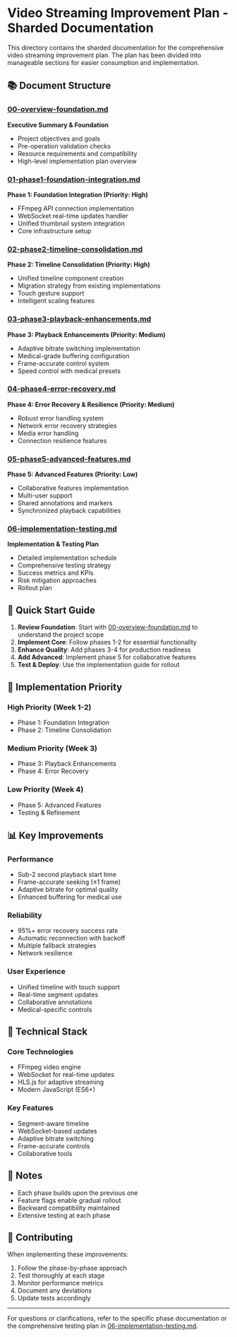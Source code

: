 # Video Streaming Improvement Plan - Sharded Documentation

This directory contains the sharded documentation for the comprehensive video streaming improvement plan. The plan has been divided into manageable sections for easier consumption and implementation.

## 📚 Document Structure

### [00-overview-foundation.md](00-overview-foundation.md)
**Executive Summary & Foundation**
- Project objectives and goals
- Pre-operation validation checks
- Resource requirements and compatibility
- High-level implementation plan overview

### [01-phase1-foundation-integration.md](01-phase1-foundation-integration.md)
**Phase 1: Foundation Integration (Priority: High)**
- FFmpeg API connection implementation
- WebSocket real-time updates handler
- Unified thumbnail system integration
- Core infrastructure setup

### [02-phase2-timeline-consolidation.md](02-phase2-timeline-consolidation.md)
**Phase 2: Timeline Consolidation (Priority: High)**
- Unified timeline component creation
- Migration strategy from existing implementations
- Touch gesture support
- Intelligent scaling features

### [03-phase3-playback-enhancements.md](03-phase3-playback-enhancements.md)
**Phase 3: Playback Enhancements (Priority: Medium)**
- Adaptive bitrate switching implementation
- Medical-grade buffering configuration
- Frame-accurate control system
- Speed control with medical presets

### [04-phase4-error-recovery.md](04-phase4-error-recovery.md)
**Phase 4: Error Recovery & Resilience (Priority: Medium)**
- Robust error handling system
- Network error recovery strategies
- Media error handling
- Connection resilience features

### [05-phase5-advanced-features.md](05-phase5-advanced-features.md)
**Phase 5: Advanced Features (Priority: Low)**
- Collaborative features implementation
- Multi-user support
- Shared annotations and markers
- Synchronized playback capabilities

### [06-implementation-testing.md](06-implementation-testing.md)
**Implementation & Testing Plan**
- Detailed implementation schedule
- Comprehensive testing strategy
- Success metrics and KPIs
- Risk mitigation approaches
- Rollout plan

## 🚀 Quick Start Guide

1. **Review Foundation**: Start with [00-overview-foundation.md](00-overview-foundation.md) to understand the project scope
2. **Implement Core**: Follow phases 1-2 for essential functionality
3. **Enhance Quality**: Add phases 3-4 for production readiness
4. **Add Advanced**: Implement phase 5 for collaborative features
5. **Test & Deploy**: Use the implementation guide for rollout

## 🎯 Implementation Priority

### High Priority (Week 1-2)
- Phase 1: Foundation Integration
- Phase 2: Timeline Consolidation

### Medium Priority (Week 3)
- Phase 3: Playback Enhancements
- Phase 4: Error Recovery

### Low Priority (Week 4)
- Phase 5: Advanced Features
- Testing & Refinement

## 📊 Key Improvements

### Performance
- Sub-2 second playback start time
- Frame-accurate seeking (±1 frame)
- Adaptive bitrate for optimal quality
- Enhanced buffering for medical use

### Reliability
- 95%+ error recovery success rate
- Automatic reconnection with backoff
- Multiple fallback strategies
- Network resilience

### User Experience
- Unified timeline with touch support
- Real-time segment updates
- Collaborative annotations
- Medical-specific controls

## 🔧 Technical Stack

### Core Technologies
- FFmpeg video engine
- WebSocket for real-time updates
- HLS.js for adaptive streaming
- Modern JavaScript (ES6+)

### Key Features
- Segment-aware timeline
- WebSocket-based updates
- Adaptive bitrate switching
- Frame-accurate controls
- Collaborative tools

## 📝 Notes

- Each phase builds upon the previous one
- Feature flags enable gradual rollout
- Backward compatibility maintained
- Extensive testing at each phase

## 🤝 Contributing

When implementing these improvements:
1. Follow the phase-by-phase approach
2. Test thoroughly at each stage
3. Monitor performance metrics
4. Document any deviations
5. Update tests accordingly

---

For questions or clarifications, refer to the specific phase documentation or the comprehensive testing plan in [06-implementation-testing.md](06-implementation-testing.md).